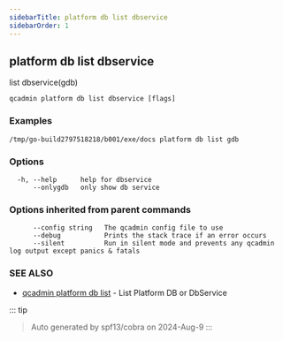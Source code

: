 ```yaml
---
sidebarTitle: platform db list dbservice
sidebarOrder: 1
---
```


## platform db list dbservice

list dbservice(gdb)

```
qcadmin platform db list dbservice [flags]
```

### Examples

```
/tmp/go-build2797518218/b001/exe/docs platform db list gdb
```

### Options

```
  -h, --help      help for dbservice
      --onlygdb   only show db service
```

### Options inherited from parent commands

```
      --config string   The qcadmin config file to use
      --debug           Prints the stack trace if an error occurs
      --silent          Run in silent mode and prevents any qcadmin log output except panics & fatals
```

### SEE ALSO

* [qcadmin platform db list](platform_db_list.md)	 - List Platform DB or DbService

::: tip
>Auto generated by spf13/cobra on 2024-Aug-9
:::